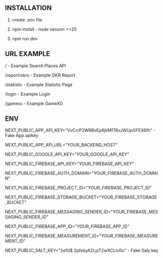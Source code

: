 ## INSTALLATION

1. create .env file

2. npm install - node version >=20

3. npm run dev

## URL EXAMPLE

/ - Example Search Places API

/report/okrs - Example OKR Report

/statistic - Example Statistic Page

/login - Example Login

/gamexo - Example GameXO

## ENV

NEXT_PUBLIC_APP_API_KEY="VvCrrP2WRBvEp9jkMf76vJWUpGFEX6fh" - Fake App apikey

NEXT_PUBLIC_APP_API_URL="YOUR_BACKEND_HOST"

NEXT_PUBLIC_GOOGLE_API_KEY="YOUR_GOOGLE_API_KEY"

NEXT_PUBLIC_FIREBASE_API_KEY="YOUR_FIREBASE_API_KEY"

NEXT_PUBLIC_FIREBASE_AUTH_DOMAIN="YOUR_FIREBASE_AUTH_DOMAIN"

NEXT_PUBLIC_FIREBASE_PROJECT_ID="YOUR_FIREBASE_PROJECT_ID"

NEXT_PUBLIC_FIREBASE_STORAGE_BUCKET="YOUR_FIREBASE_STORAGE_BUCKET"

NEXT_PUBLIC_FIREBASE_MESSAGING_SENDER_ID="YOUR_FIREBASE_MESSAGING_SENDER_ID"

NEXT_PUBLIC_FIREBASE_APP_ID="YOUR_FIREBASE_APP_ID"

NEXT_PUBLIC_FIREBASE_MEASUREMENT_ID="YOUR_FIREBASE_MEASUREMENT_ID"

NEXT_PUBLIC_SALT_KEY="$2a$10$.2pfsbyA2LyjT2wXCLIv0u" - Fake Saly key
